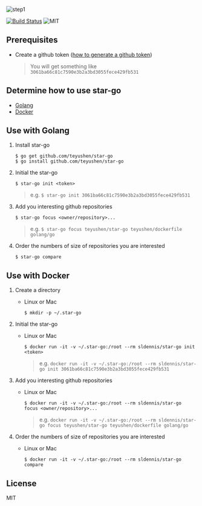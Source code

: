 ![step1](https://github.com/teyushen/star-go/blob/master/logo.png)


[![Build Status](https://travis-ci.org/teyushen/star-go.svg?branch=master)](https://travis-ci.org/teyushen/star-go)   ![MIT](https://img.shields.io/packagist/l/doctrine/orm.svg)


## Prerequisites

* Create a github token ([how to generate a github token](https://github.com/teyushen/star-go/tree/master/images))

	> You will get something like `3061ba66c81c7590e3b2a3bd3055fece429fb531`

## Determine how to use star-go

* [Golang](https://golang.org/doc/install) 
* [Docker](https://docs.docker.com/install/) 

## Use with Golang

1. Install star-go

	```
	$ go get github.com/teyushen/star-go 
	$ go install github.com/teyushen/star-go 
	```


2. Initial the star-go

	```
	$ star-go init <token>
	```
	 
	> e.g.
	> `$ star-go init 3061ba66c81c7590e3b2a3bd3055fece429fb531`
	

3. Add you interesting github repositories

	```
	$ star-go focus <owner/repository>...
	```
	
	> e.g.
	> `$ star-go focus teyushen/star-go teyushen/dockerfile golang/go`

4. Order the numbers of size of repositories you are interested

	```
	$ star-go compare
	```
	
## Use with Docker

1. Create a directory

	- Linux or Mac
	
		```
		$ mkdir -p ~/.star-go
		```

2. Initial the star-go
	
	- Linux or Mac
	
		```
		$ docker run -it -v ~/.star-go:/root --rm sldennis/star-go init <token>
		```
	
		> e.g. 
		> `docker run -it -v ~/.star-go:/root --rm sldennis/star-go init 3061ba66c81c7590e3b2a3bd3055fece429fb531
`

3. Add you interesting github repositories

	- Linux or Mac
	
		```
		$ docker run -it -v ~/.star-go:/root --rm sldennis/star-go focus <owner/repository>...
		```
	
		> e.g.
		> `docker run -it -v ~/.star-go:/root --rm sldennis/star-go focus teyushen/star-go teyushen/dockerfile golang/go`
	
4. Order the numbers of size of repositories you are interested

	- Linux or Mac
	
		```
		$ docker run -it -v ~/.star-go:/root --rm sldennis/star-go compare
		```
		
## License

MIT
